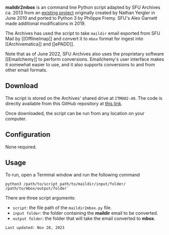 **maildir2mbox** is an command line Python script adapted by SFU Archives ca. 2013 from an [existing project](http://yergler.net/blog/2010/06/06/batteries-included-or-maildir-to-mbox-again/) originally created by Nathan Yergler in June 2010 and ported to Python 3 by Philippe Fremy. SFU's Alex Garnett made additional modifications in 2019.

The Archives has used the script to take `maildir` email exported from SFU Mail by [[OfflineImap]] and convert it to `mbox` format for ingest into [[Archivematica]] and [[ePADD]].

Note that as of June 2022, SFU Archives also uses the proprietary software [[Emailchemy]] to perform conversions. Emailchemy's user interface makes it somewhat easier to use, and it also supports conversions to and from other email formats.

## Download
The script is stored on the Archives' shared drive at `ITM002-40`. The code is directly available from this GitHub repository at [this link](https://github.com/SFU-Archives/digital-repository-utilities/blob/master/downloads/maildir2mbox2.py).

Once downloaded, the script can be run from any location on your computer.

## Configuration
None required.

## Usage
To run, open a Terminal window and run the following command

```
python3 /path/to/script path/to/maildir/input/folder/ /path/to/mbox/output/folder`
```

There are three script arguments:
- `script`: the file path of the `maildir2mbox.py` file.
- `input folder`: the folder containing the **maildir** email to be converted.
- `output folder`: the folder that will take the email converted to **mbox**.

```
Last updated: Nov 28, 2023
```
